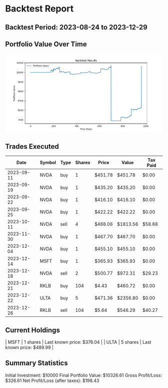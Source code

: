 # Backtest Report
## Backtest Period: 2023-08-24 to 2023-12-29
## Portfolio Value Over Time
![Portfolio Value](portfolio_plot.png)
## Trades Executed
| Date | Symbol | Type | Shares | Price | Value | Tax Paid |
|------|--------|------|--------|-------|-------|----------|
| 2023-09-11 | NVDA | buy | 1 | $451.78 | $451.78 | $0.00 |
| 2023-09-19 | NVDA | buy | 1 | $435.20 | $435.20 | $0.00 |
| 2023-09-22 | NVDA | buy | 1 | $416.10 | $416.10 | $0.00 |
| 2023-09-25 | NVDA | buy | 1 | $422.22 | $422.22 | $0.00 |
| 2023-10-11 | NVDA | sell | 4 | $468.06 | $1813.56 | $58.68 |
| 2023-11-30 | NVDA | buy | 1 | $467.70 | $467.70 | $0.00 |
| 2023-12-04 | NVDA | buy | 1 | $455.10 | $455.10 | $0.00 |
| 2023-12-14 | MSFT | buy | 1 | $365.93 | $365.93 | $0.00 |
| 2023-12-18 | NVDA | sell | 2 | $500.77 | $972.31 | $29.23 |
| 2023-12-21 | RKLB | buy | 104 | $4.43 | $460.72 | $0.00 |
| 2023-12-22 | ULTA | buy | 5 | $471.36 | $2356.80 | $0.00 |
| 2023-12-26 | RKLB | sell | 104 | $5.64 | $546.29 | $40.27 |
## Current Holdings
| MSFT | 1 shares | Last known price: $376.04 |
| ULTA | 5 shares | Last known price: $489.99 |
## Summary Statistics
Initial Investment: $10000
Final Portfolio Value: $10326.61
Gross Profit/Loss: $326.61
Net Profit/Loss (after taxes): $198.43